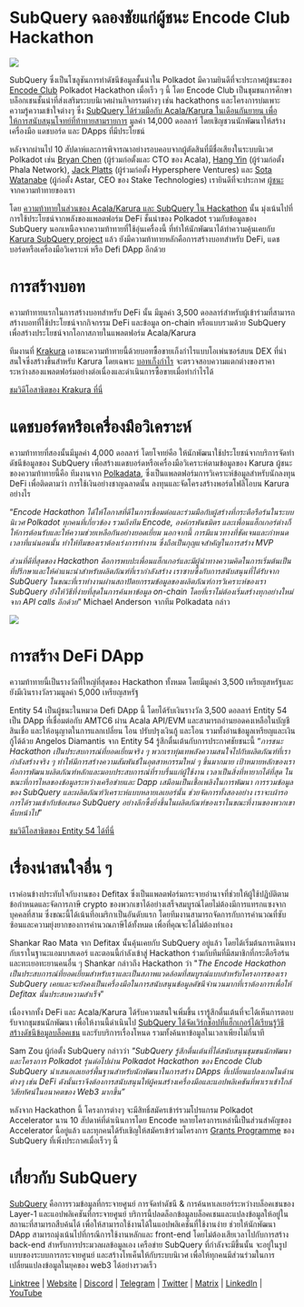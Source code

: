 # SubQuery ฉลองชัยแก่ผู้ชนะ Encode Club Hackathon

![](https://miro.medium.com/max/1400/1*KSv8qczywRPCEvWXeYiDNA.png)

SubQuery ซึ่งเป็นโซลูชันการทำดัชนีข้อมูลชั้นนำใน Polkadot มีความยินดีที่จะประกาศผู้ชนะของ  [Encode Club](https://www.encode.club/) Polkadot Hackathon เมื่อเร็ว ๆ นี้ โดย Encode Club เป็นชุมชนการศึกษาบล็อกเชนชั้นนำที่ส่งเสริมระบบนิเวศผ่านกิจกรรมต่างๆ เช่น hackathons และโครงการบ่มเพาะความรู้ความเข้าใจต่างๆ  ซึ่ง [SubQuery ได้ร่วมมือกับ Acala/Karura ในเดือนกันยายน เพื่อให้การสนับสนุนโจทย์ที่ท้าทายสามรายการ](https://subquery.medium.com/september-2021-recap-783b9b574b42) มูลค่า 14,000 ดอลลาร์ โดยเชิญชวนนักพัฒนาให้สร้างเครื่องมือ แดชบอร์ด และ DApps ที่มีประโยชน์

หลังจากผ่านไป 10 สัปดาห์และการพิจารณาอย่างรอบคอบจากผู้ตัดสินที่มีชื่อเสียงในระบบนิเวศ Polkadot เช่น [Bryan Chen](https://twitter.com/XiliangChen) (ผู้ร่วมก่อตั้งและ CTO ของ Acala), [Hang Yin](https://twitter.com/bgmshana) (ผู้ร่วมก่อตั้ง Phala Network), [Jack Platts](https://twitter.com/jackbplatts) (ผู้ร่วมก่อตั้ง Hypersphere Ventures) และ  [Sota Watanabe](https://twitter.com/WatanabeSota) (ผู้ก่อตั้ง Astar, CEO ของ Stake Technologies) เรายินดีที่จะประกาศ [ผู้ชนะ](https://medium.com/encode-club/polkadot-hack-finale-prizewinners-and-summary-931627c64d9) จากความท้าทายของเรา

โดย [ความท้าทายในส่วนของ Acala/Karura และ SubQuery ใน Hackathon](https://medium.com/encode-club/polkadot-hack-challenges-7cfeba1a4c0e) นั้น มุ่งเน้นไปที่การใช้ประโยชน์จากพลังของแพลตฟอร์ม DeFi ชั้นนำของ Polkadot รวมกับข้อมูลของ SubQuery นอกเหนือจากความท้าทายที่ใช้อุ่นเครื่องนี้ ที่ทำให้นักพัฒนาได้ทำความคุ้นเคยกับ   [Karura SubQuery project](https://explorer.subquery.network/subquery/AcalaNetwork/karura) แล้ว ยังมีความท้าทายหลักคือการสร้างบอทสำหรับ DeFi, แดชบอร์ดหรือเครื่องมือวิเคราะห์ หรือ Defi DApp อีกด้วย

# การสร้างบอท

ความท้าทายแรกในการสร้างบอทสำหรับ DeFi นั้น มีมูลค่า 3,500 ดอลลาร์สำหรับผู้เข้าร่วมที่สามารถสร้างบอทที่ใช้ประโยชน์จากกิจกรรม DeFi และข้อมูล on-chain หรือแบบรวมด้วย SubQuery เพื่อสร้างประโยชน์จากโอกาสภายในแพลตฟอร์ม Acala/Karura

ทีมงานที่ [Krakura](https://github.com/houtenbos/krakura-bot) เอาชนะความท้าทายนี้ด้วยบอทซื้อขายเก็งกำไรแบบโอเพ่นซอร์สบน DEX ที่น่าสนใจซึ่งสร้างขึ้นสำหรับ Karura โดยเฉพาะ  [บอทเก็งกำไร](https://github.com/houtenbos/krakura-bot) จะตรวจสอบความแตกต่างของราคาระหว่างสองแพลตฟอร์มอย่างต่อเนื่องและดำเนินการซื้อขายเมื่อทำกำไรได้

[ชมวิดีโอสาธิตของ Krakura ที่นี่](https://youtu.be/G7TNTzMDijU)

# แดชบอร์ดหรือเครื่องมือวิเคราะห์

ความท้าทายที่สองนั้นมีมูลค่า 4,000 ดอลลาร์ โดยโจทย์คือ ให้นักพัฒนาใช้ประโยชน์จากบริการจัดทำดัชนีข้อมูลของ SubQuery เพื่อสร้างแดชบอร์ดหรือเครื่องมือวิเคราะห์ตามข้อมูลของ Karura ผู้ชนะของความท้าทายนี้คือ ทีมงานจาก [Polkadata](https://www.polkadata.xyz/), ซึ่งเป็นแพลตฟอร์มการวิเคราะห์ข้อมูลสำหรับนักลงทุน DeFi เพื่อติดตามว่า การใช้เงินอย่างชาญฉลาดนั้น ลงทุนและจัดโครงสร้างพอร์ตโฟลิโอบน Karura อย่างไร

“_Encode Hackathon ได้ให้โอกาสที่ดีในการเชื่อมต่อและร่วมมือกับผู้สร้างที่กระตือรือร้นในระบบนิเวศ Polkadot ทุกคนที่เกี่ยวข้อง รวมถึงทีม Encode, องค์กรพันธมิตร และเพื่อนแฮ็กเกอร์ต่างก็ให้การต้อนรับและให้ความช่วยเหลือกันอย่างยอดเยี่ยม นอกจากนี้ การมีแนวทางที่ชัดเจนและกำหนดเวลาที่แน่นอนนั้น ทำให้ทีมของเราต้องเร่งการทำงาน ซึ่งถือเป็นกุญแจสำคัญในการสร้าง MVP_

_ส่วนที่ดีที่สุดของ Hackathon คือการพบปะเพื่อนแฮ็กเกอร์และมีผู้นำทางความคิดในการเริ่มต้นเป็นที่ปรึกษาและให้คำแนะนำสำหรับผลิตภัณฑ์ที่เรากำลังสร้าง เราซาบซึ้งกับการสนับสนุนที่ได้รับจาก SubQuery ในขณะที่เราทำงานผ่านสถาปัตยกรรมข้อมูลของผลิตภัณฑ์การวิเคราะห์ของเรา SubQuery ยังให้วิธีที่ง่ายที่สุดในการค้นหาข้อมูล on-chain โดยที่เราไม่ต้องเริ่มสร้างทุกอย่างใหม่จาก API calls อีกด้วย_” Michael Anderson จากทีม Polkadata กล่าว

![](https://miro.medium.com/max/1400/0*o01LCEIOu-FyUOWx)

# การสร้าง DeFi DApp

ความท้าทายนี้เป็นรางวัลที่ใหญ่ที่สุดของ Hackathon ทั้งหมด โดยมีมูลค่า 3,500 เหรียญสหรัฐและยังมีเงินรางวัลรวมมูลค่า 5,000 เหรียญสหรัฐ

Entity 54 เป็นผู้ชนะในหมวด Defi DApp นี้ โดยได้รับเงินรางวัล 3,500 ดอลลาร์ Entity 54 เป็น DApp ที่เชื่อมต่อกับ AMTC6 ผ่าน Acala API/EVM และสามารถอ่านยอดคงเหลือในบัญชี สินเชื่อ และให้อนุญาตในการแลกเปลี่ยน โอน ปรับปรุงเงินกู้ และโอน รวมทั้งอ่านข้อมูลเหรียญและเงินกู้ได้ด้วย Angelos Diamantis จาก Entity 54 รู้สึกตื่นเต้นกับการประกาศชัยชนะนี้ “_การชนะ Hackathon เป็นประสบการณ์ที่ยอดเยี่ยมจริง ๆ พวกเราทุ่มเทพลังความสนใจไปกับผลิตภัณฑ์ที่เรากำลังสร้างจริง ๆ ทำให้มีการสร้างความสัมพันธ์ในอุตสาหกรรมใหม่ ๆ ขึ้นมากมาย เป้าหมายหลักของเราคือการพัฒนาผลิตภัณฑ์หลักและมอบประสบการณ์ที่ราบรื่นแก่ผู้ใช้งาน เวลาเป็นสิ่งที่หายากได้ที่สุด ในขณะที่การไหลของข้อมูลระหว่างเครือข่ายและ Dapp เสมือนเป็นเชื้อเพลิงในการพัฒนา การรวมข้อมูลของ SubQuery และผลิตภัณฑ์วิเคราะห์แบบหลายเลเยอร์นั้น ช่วยจัดการทั้งสองอย่าง เราจะเผ้ารอการได้รวมเข้ากับข้อเสนอ SubQuery อย่างลึกซึ้งยิ่งขึ้นในผลิตภัณฑ์ของเราในขณะที่งานของพวกเขาคืบหน้าไป_”

[ชมวิดีโอสาธิตของ Entity 54 ได้ที่นี่](https://youtu.be/fU1BRVOtx2o)

# เรื่องน่าสนใจอื่น ๆ

เราค่อนข้างประทับใจกับงานของ Defitax ซึ่งเป็นแพลตฟอร์มกระจายอำนาจที่ช่วยให้ผู้ใช้ปฏิบัติตามข้อกำหนดและจัดการภาษี crypto ของพวกเขาได้อย่างเสร็จสมบูรณ์โดยไม่ต้องมีการแทรกแซงจากบุคคลที่สาม ซึ่งขณะนี้ได้เน้นที่อเมริกาเป็นอันดับแรก โดยทีมงานสามารถจัดการกับการคำนวณที่ซับซ้อนและความยุ่งยากของการคำนวณภาษีได้ทั้งหมด เพื่อที่คุณจะได้ไม่ต้องทำเอง

Shankar Rao Mata จาก Defitax นั้นคุ้นเคยกับ SubQuery อยู่แล้ว โดยได้เริ่มต้นการเดินทางกับเราในฐานะแอมบาสเดอร์ และตอนนี้กำลังเข้าสู่ Hackathon ร่วมกับทีมที่มีสมาชิกที่กระตือรือร้นและทะเยอทะยานคนอื่น ๆ Shankar กล่าวถึง Hackathon ว่า "_The Encode Hackathon เป็นประสบการณ์ที่ยอดเยี่ยมสำหรับเราและเป็นสภาพแวดล้อมที่สมบูรณ์แบบสำหรับโครงการของเรา SubQuery เคยและจะยังคงเป็นเครื่องมือในการสนับสนุนข้อมูลดัชนีจำนวนมากที่เราต้องการเพื่อให้ Defitax นั้นประสบความสำเร็จ_”

เนื่องจากทั้ง DeFi และ Acala/Karura ได้รับความสนใจเพิ่มขึ้น เรารู้สึกตื่นเต้นที่จะได้เห็นการตอบรับจากชุมชนนักพัฒนา เพื่อให้งานนี้ดำเนินไป [SubQuery ได้จัดเวิร์กช็อปที่แฮ็กเกอร์ได้เรียนรู้วิธีสร้างดัชนีข้อมูลบล็อคเชน](https://www.youtube.com/watch?v=QUtWC_LZM8Q) และรับบริการเรื่องโหนด รวมทั้งค้นหาข้อมูลในเวลาเพียงไม่กี่นาที

Sam Zou ผู้ก่อตั้ง SubQuery กล่าวว่า _"SubQuery รู้สึกตื่นเต้นที่ได้สนับสนุนชุมชนนักพัฒนาและโครงการ Polkadot รุ่นต่อไปผ่าน Polkadot Hackathon ของ Encode Club SubQuery นำเสนอเลเยอร์พื้นฐานสำหรับนักพัฒนาในการสร้าง DApps ที่เปลี่ยนแปลงเกมในด้านต่างๆ เช่น DeFi ดังนั้นเราจึงต้องการสนับสนุนให้ผู้คนสร้างเครื่องมือและแอปพลิเคชันที่พาเราเข้าใกล้วิสัยทัศน์ในอนาคตของ Web3 มากขึ้น”_

หลังจาก Hackathon นี้ โครงการต่างๆ จะมีสิทธิ์สมัครเข้าร่รวมโปรแกรม Polkadot Accelerator นาน 10 สัปดาห์ที่ดำเนินการโดย Encode หลายโครงการเหล่านี้เป็นส่วนสำคัญของ Accelerator นี้อยู่แล้ว และทุกคนได้รับเชิญให้สมัครเข้าร่วมโครงการ [Grants Programme](https://subquery.network/grants) ของ SubQuery ที่เพิ่งประกาศเมื่อเร็วๆ นี้

# เกี่ยวกับ SubQuery

[SubQuery](https://subquery.network/) คือการรวมข้อมูลที่กระจายศูนย์ การจัดทำดัชนี & การค้นหาเลเยอร์ระหว่างบล็อคเชนของ Layer-1 และแอปพลิเคชันที่กระจายศูนย์ บริการนี้ปลดล็อกข้อมูลบล็อคเชนและแปลงข้อมูลให้อยู่ในสถานะที่สามารถสืบค้นได้ เพื่อให้สามารถใช้งานได้ในแอปพลิเคชันที่ใช้งานง่าย ช่วยให้นักพัฒนา DApp สามารถมุ่งเน้นไปที่กรณีการใช้งานหลักและ front-end โดยไม่ต้องเสียเวลาไปกับการสร้าง back-end สำหรับการประมวลผลข้อมูลเอง เครือข่าย SubQuery ที่กำลังจะมีขึ้นนั้น จะอยู่ในรูปแบบของระบบการกระจายศูนย์ และสร้างโทเค็นให้กับระบบนิเวศ เพื่อให้ทุกคนมีส่วนร่วมในการเปลี่ยนแปลงข้อมูลในยุคของ web3 ได้อย่างรวดเร็ว

[Linktree](https://linktr.ee/subquerynetwork)  |  [Website](https://subquery.network/)  |  [Discord](https://discord.com/invite/78zg8aBSMG)  |  [Telegram](https://t.me/subquerynetwork)  |  [Twitter](https://twitter.com/subquerynetwork)  |  [Matrix](https://matrix.to/#/#subquery:matrix.org)  |  [LinkedIn](https://www.linkedin.com/company/subquery)  |  [YouTube](https://www.youtube.com/channel/UCi1a6NUUjegcLHDFLr7CqLw)
